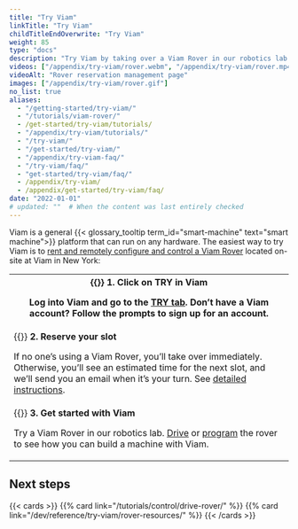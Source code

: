 ```yaml
---
title: "Try Viam"
linkTitle: "Try Viam"
childTitleEndOverwrite: "Try Viam"
weight: 85
type: "docs"
description: "Try Viam by taking over a Viam Rover in our robotics lab."
videos: ["/appendix/try-viam/rover.webm", "/appendix/try-viam/rover.mp4"]
videoAlt: "Rover reservation management page"
images: ["/appendix/try-viam/rover.gif"]
no_list: true
aliases:
  - "/getting-started/try-viam/"
  - "/tutorials/viam-rover/"
  - /get-started/try-viam/tutorials/
  - "/appendix/try-viam/tutorials/"
  - "/try-viam/"
  - "/get-started/try-viam/"
  - "/appendix/try-viam-faq/"
  - "/try-viam/faq/"
  - "get-started/try-viam/faq/"
  - /appendix/try-viam/
  - /appendix/get-started/try-viam/faq/
date: "2022-01-01"
# updated: ""  # When the content was last entirely checked
---
```


Viam is a general {{< glossary_tooltip term_id="smart-machine" text="smart machine">}} platform that can run on any hardware.
The easiest way to try Viam is to [rent and remotely configure and control a Viam Rover](https://app.viam.com/try) located on-site at Viam in New York:

<table>
  <tr>
    <th>{{<imgproc src="/appendix/try-viam/try-viam-1.svg" class="fill alignright" style="width: 300px" declaredimensions=true alt="ALT">}}
      <b>1. Click on TRY in Viam</b>
      <p>Log into Viam and go to the <a href="https://app.viam.com/try">TRY tab</a>. Don’t have a Viam account? Follow the prompts to sign up for an account.</p>
    </th>
  </tr>
  <tr>
    <td>{{<imgproc src="/appendix/try-viam/try-viam-2.svg" class="fill alignleft" style="width: 300px" declaredimensions=true alt="ALT">}}
      <b>2. Reserve your slot</b>
      <p>If no one’s using a Viam Rover, you’ll take over immediately.
Otherwise, you’ll see an estimated time for the next slot, and we’ll send you an email when it’s your turn.
See <a href="/dev/reference/try-viam/reserve-a-rover//">detailed instructions</a>.</p>
    </td>
  </tr>
  <tr>
    <td>{{<imgproc src="/appendix/try-viam/try-viam-3.svg" class="fill alignright" style="width: 300px" declaredimensions=true alt="ALT">}}
      <b>3. Get started with Viam</b>
      <p>Try a Viam Rover in our robotics lab. <a href="/manage/troubleshoot/teleoperate/default-interface/#web-ui">Drive</a> or <a href="/tutorials/control/drive-rover/">program</a> the rover to see how you can build a machine with Viam.</a></p>
    </td>
  </tr>
</table>

## Next steps

{{< cards >}}
{{% card link="/tutorials/control/drive-rover/" %}}
{{% card link="/dev/reference/try-viam/rover-resources/" %}}
{{< /cards >}}
